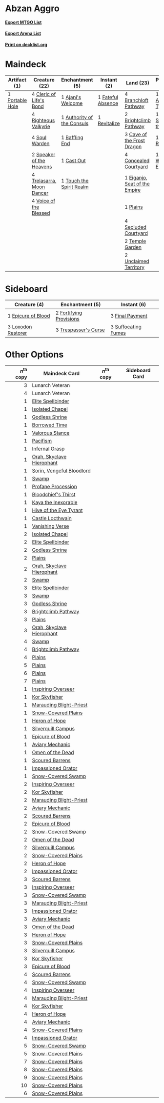 # Abzan Aggro

#### [Export MTGO List](../collection/Abzan%20Aggro/Abzan%20Aggro.txt)
#### [Export Arena List](../collection/Abzan%20Aggro/Abzan%20Aggro_arena.txt)
#### [Print on decklist.org](http://decklist.org/?deckmain=1%09Ajani's%20Welcome%0A1%09Ajani,%20Adversary%20of%20Tyrants%0A1%09Ajani,%20Strength%20of%20the%20Pride%0A1%09Authority%20of%20the%20Consuls%0A1%09Baffling%20End%0A4%09Branchloft%20Pathway%0A2%09Brightclimb%20Pathway%0A1%09Cast%20Out%0A3%09Cave%20of%20the%20Frost%20Dragon%0A4%09Cleric%20of%20Life's%20Bond%0A4%09Concealed%20Courtyard%0A1%09Declaration%20in%20Stone%0A1%09Eiganjo,%20Seat%20of%20the%20Empire%0A1%09Elspeth%20Resplendent%0A1%09Fateful%20Absence%0A2%09Lunarch%20Veteran%0A1%09Plains%0A1%09Portable%20Hole%0A1%09Revitalize%0A4%09Righteous%20Valkyrie%0A4%09Secluded%20Courtyard%0A4%09Soul%20Warden%0A2%09Speaker%20of%20the%20Heavens%0A2%09Temple%20Garden%0A1%09The%20Wandering%20Emperor%0A1%09Touch%20the%20Spirit%20Realm%0A4%09Trelasarra,%20Moon%20Dancer%0A2%09Unclaimed%20Territory%0A4%09Voice%20of%20the%20Blessed&deckside=1%09Epicure%20of%20Blood%0A3%09Final%20Payment%0A2%09Fortifying%20Provisions%0A3%09Loxodon%20Restorer%0A3%09Suffocating%20Fumes%0A3%09Trespasser's%20Curse)
# Maindeck

|                                       Artifact (1)                                       |                                           Creature (22)                                            |                                           Enchantment (5)                                           |                                        Instant (2)                                         |                                               Land (23)                                                |                                            Planeswalker (4)                                             |                                           Sorcery (1)                                           |   Unknown (2)   |
|------------------------------------------------------------------------------------------|----------------------------------------------------------------------------------------------------|-----------------------------------------------------------------------------------------------------|--------------------------------------------------------------------------------------------|--------------------------------------------------------------------------------------------------------|---------------------------------------------------------------------------------------------------------|-------------------------------------------------------------------------------------------------|-----------------|
|1 [Portable Hole](http://gatherer.wizards.com/Pages/Card/Details.aspx?multiverseid=527320)|4 [Cleric of Life's Bond](http://gatherer.wizards.com/Pages/Card/Details.aspx?multiverseid=491873)  |1 [Ajani's Welcome](http://gatherer.wizards.com/Pages/Card/Details.aspx?multiverseid=447142)         |1 [Fateful Absence](http://gatherer.wizards.com/Pages/Card/Details.aspx?multiverseid=534774)|4 [Branchloft Pathway](http://gatherer.wizards.com/Pages/Card/Details.aspx?multiverseid=491909)         |1 [Ajani, Adversary of Tyrants](http://gatherer.wizards.com/Pages/Card/Details.aspx?multiverseid=447139) |1 [Declaration in Stone](http://gatherer.wizards.com/Pages/Card/Details.aspx?multiverseid=409750)|2 Lunarch Veteran|
|                                                                                          |4 [Righteous Valkyrie](http://gatherer.wizards.com/Pages/Card/Details.aspx?multiverseid=503630)     |1 [Authority of the Consuls](http://gatherer.wizards.com/Pages/Card/Details.aspx?multiverseid=417578)|1 [Revitalize](http://gatherer.wizards.com/Pages/Card/Details.aspx?multiverseid=447171)     |2 [Brightclimb Pathway](http://gatherer.wizards.com/Pages/Card/Details.aspx?multiverseid=491911)        |1 [Ajani, Strength of the Pride](http://gatherer.wizards.com/Pages/Card/Details.aspx?multiverseid=466756)|                                                                                                 |                 |
|                                                                                          |4 [Soul Warden](http://gatherer.wizards.com/Pages/Card/Details.aspx?multiverseid=129740)            |1 [Baffling End](http://gatherer.wizards.com/Pages/Card/Details.aspx?multiverseid=439658)            |                                                                                            |3 [Cave of the Frost Dragon](http://gatherer.wizards.com/Pages/Card/Details.aspx?multiverseid=527540)   |1 [Elspeth Resplendent](http://gatherer.wizards.com/Pages/Card/Details.aspx?multiverseid=555212)         |                                                                                                 |                 |
|                                                                                          |2 [Speaker of the Heavens](http://gatherer.wizards.com/Pages/Card/Details.aspx?multiverseid=488246) |1 [Cast Out](http://gatherer.wizards.com/Pages/Card/Details.aspx?multiverseid=426710)                |                                                                                            |4 [Concealed Courtyard](http://gatherer.wizards.com/Pages/Card/Details.aspx?multiverseid=417818)        |1 [The Wandering Emperor](http://gatherer.wizards.com/Pages/Card/Details.aspx?multiverseid=548337)       |                                                                                                 |                 |
|                                                                                          |4 [Trelasarra, Moon Dancer](http://gatherer.wizards.com/Pages/Card/Details.aspx?multiverseid=527523)|1 [Touch the Spirit Realm](http://gatherer.wizards.com/Pages/Card/Details.aspx?multiverseid=548335)  |                                                                                            |1 [Eiganjo, Seat of the Empire](http://gatherer.wizards.com/Pages/Card/Details.aspx?multiverseid=548581)|                                                                                                         |                                                                                                 |                 |
|                                                                                          |4 [Voice of the Blessed](http://gatherer.wizards.com/Pages/Card/Details.aspx?multiverseid=540879)   |                                                                                                     |                                                                                            |1 [Plains](http://gatherer.wizards.com/Pages/Card/Details.aspx?multiverseid=439856)                     |                                                                                                         |                                                                                                 |                 |
|                                                                                          |                                                                                                    |                                                                                                     |                                                                                            |4 [Secluded Courtyard](http://gatherer.wizards.com/Pages/Card/Details.aspx?multiverseid=548588)         |                                                                                                         |                                                                                                 |                 |
|                                                                                          |                                                                                                    |                                                                                                     |                                                                                            |2 [Temple Garden](http://gatherer.wizards.com/Pages/Card/Details.aspx?multiverseid=405112)              |                                                                                                         |                                                                                                 |                 |
|                                                                                          |                                                                                                    |                                                                                                     |                                                                                            |2 [Unclaimed Territory](http://gatherer.wizards.com/Pages/Card/Details.aspx?multiverseid=435419)        |                                                                                                         |                                                                                                 |                 |


# Sideboard

|                                        Creature (4)                                         |                                         Enchantment (5)                                          |                                         Instant (6)                                          |
|---------------------------------------------------------------------------------------------|--------------------------------------------------------------------------------------------------|----------------------------------------------------------------------------------------------|
|1 [Epicure of Blood](http://gatherer.wizards.com/Pages/Card/Details.aspx?multiverseid=447231)|2 [Fortifying Provisions](http://gatherer.wizards.com/Pages/Card/Details.aspx?multiverseid=472975)|3 [Final Payment](http://gatherer.wizards.com/Pages/Card/Details.aspx?multiverseid=457315)    |
|3 [Loxodon Restorer](http://gatherer.wizards.com/Pages/Card/Details.aspx?multiverseid=452770)|3 [Trespasser's Curse](http://gatherer.wizards.com/Pages/Card/Details.aspx?multiverseid=426814)   |3 [Suffocating Fumes](http://gatherer.wizards.com/Pages/Card/Details.aspx?multiverseid=479620)|


# Other Options

|*n*<sup>th</sup> copy|                                           Maindeck Card                                            |*n*<sup>th</sup> copy|Sideboard Card|
|--------------------:|----------------------------------------------------------------------------------------------------|---------------------|--------------|
|                    3|Lunarch Veteran                                                                                     |                     |              |
|                    4|Lunarch Veteran                                                                                     |                     |              |
|                    1|[Elite Spellbinder](http://gatherer.wizards.com/Pages/Card/Details.aspx?multiverseid=513494)        |                     |              |
|                    1|[Isolated Chapel](http://gatherer.wizards.com/Pages/Card/Details.aspx?multiverseid=443129)          |                     |              |
|                    1|[Godless Shrine](http://gatherer.wizards.com/Pages/Card/Details.aspx?multiverseid=405099)           |                     |              |
|                    1|[Borrowed Time](http://gatherer.wizards.com/Pages/Card/Details.aspx?multiverseid=534759)            |                     |              |
|                    1|[Valorous Stance](http://gatherer.wizards.com/Pages/Card/Details.aspx?multiverseid=391950)          |                     |              |
|                    1|[Pacifism](http://gatherer.wizards.com/Pages/Card/Details.aspx?multiverseid=129667)                 |                     |              |
|                    1|[Infernal Grasp](http://gatherer.wizards.com/Pages/Card/Details.aspx?multiverseid=534880)           |                     |              |
|                    1|[Orah, Skyclave Hierophant](http://gatherer.wizards.com/Pages/Card/Details.aspx?multiverseid=491884)|                     |              |
|                    1|[Sorin, Vengeful Bloodlord](http://gatherer.wizards.com/Pages/Card/Details.aspx?multiverseid=461144)|                     |              |
|                    1|[Swamp](http://gatherer.wizards.com/Pages/Card/Details.aspx?multiverseid=439858)                    |                     |              |
|                    1|[Profane Procession](http://gatherer.wizards.com/Pages/Card/Details.aspx?multiverseid=439826)       |                     |              |
|                    1|[Bloodchief's Thirst](http://gatherer.wizards.com/Pages/Card/Details.aspx?multiverseid=491729)      |                     |              |
|                    1|[Kaya the Inexorable](http://gatherer.wizards.com/Pages/Card/Details.aspx?multiverseid=503834)      |                     |              |
|                    1|[Hive of the Eye Tyrant](http://gatherer.wizards.com/Pages/Card/Details.aspx?multiverseid=527545)   |                     |              |
|                    1|[Castle Locthwain](http://gatherer.wizards.com/Pages/Card/Details.aspx?multiverseid=473203)         |                     |              |
|                    1|[Vanishing Verse](http://gatherer.wizards.com/Pages/Card/Details.aspx?multiverseid=513736)          |                     |              |
|                    2|[Isolated Chapel](http://gatherer.wizards.com/Pages/Card/Details.aspx?multiverseid=443129)          |                     |              |
|                    2|[Elite Spellbinder](http://gatherer.wizards.com/Pages/Card/Details.aspx?multiverseid=513494)        |                     |              |
|                    2|[Godless Shrine](http://gatherer.wizards.com/Pages/Card/Details.aspx?multiverseid=405099)           |                     |              |
|                    2|[Plains](http://gatherer.wizards.com/Pages/Card/Details.aspx?multiverseid=439856)                   |                     |              |
|                    2|[Orah, Skyclave Hierophant](http://gatherer.wizards.com/Pages/Card/Details.aspx?multiverseid=491884)|                     |              |
|                    2|[Swamp](http://gatherer.wizards.com/Pages/Card/Details.aspx?multiverseid=439858)                    |                     |              |
|                    3|[Elite Spellbinder](http://gatherer.wizards.com/Pages/Card/Details.aspx?multiverseid=513494)        |                     |              |
|                    3|[Swamp](http://gatherer.wizards.com/Pages/Card/Details.aspx?multiverseid=439858)                    |                     |              |
|                    3|[Godless Shrine](http://gatherer.wizards.com/Pages/Card/Details.aspx?multiverseid=405099)           |                     |              |
|                    3|[Brightclimb Pathway](http://gatherer.wizards.com/Pages/Card/Details.aspx?multiverseid=491911)      |                     |              |
|                    3|[Plains](http://gatherer.wizards.com/Pages/Card/Details.aspx?multiverseid=439856)                   |                     |              |
|                    3|[Orah, Skyclave Hierophant](http://gatherer.wizards.com/Pages/Card/Details.aspx?multiverseid=491884)|                     |              |
|                    4|[Swamp](http://gatherer.wizards.com/Pages/Card/Details.aspx?multiverseid=439858)                    |                     |              |
|                    4|[Brightclimb Pathway](http://gatherer.wizards.com/Pages/Card/Details.aspx?multiverseid=491911)      |                     |              |
|                    4|[Plains](http://gatherer.wizards.com/Pages/Card/Details.aspx?multiverseid=439856)                   |                     |              |
|                    5|[Plains](http://gatherer.wizards.com/Pages/Card/Details.aspx?multiverseid=439856)                   |                     |              |
|                    6|[Plains](http://gatherer.wizards.com/Pages/Card/Details.aspx?multiverseid=439856)                   |                     |              |
|                    7|[Plains](http://gatherer.wizards.com/Pages/Card/Details.aspx?multiverseid=439856)                   |                     |              |
|                    1|[Inspiring Overseer](http://gatherer.wizards.com/Pages/Card/Details.aspx?multiverseid=555219)       |                     |              |
|                    1|[Kor Skyfisher](http://gatherer.wizards.com/Pages/Card/Details.aspx?multiverseid=222764)            |                     |              |
|                    1|[Marauding Blight-Priest](http://gatherer.wizards.com/Pages/Card/Details.aspx?multiverseid=491749)  |                     |              |
|                    1|[Snow-Covered Plains](http://gatherer.wizards.com/Pages/Card/Details.aspx?multiverseid=121267)      |                     |              |
|                    1|[Heron of Hope](http://gatherer.wizards.com/Pages/Card/Details.aspx?multiverseid=540848)            |                     |              |
|                    1|[Silverquill Campus](http://gatherer.wizards.com/Pages/Card/Details.aspx?multiverseid=513765)       |                     |              |
|                    1|[Epicure of Blood](http://gatherer.wizards.com/Pages/Card/Details.aspx?multiverseid=447231)         |                     |              |
|                    1|[Aviary Mechanic](http://gatherer.wizards.com/Pages/Card/Details.aspx?multiverseid=417579)          |                     |              |
|                    1|[Omen of the Dead](http://gatherer.wizards.com/Pages/Card/Details.aspx?multiverseid=476361)         |                     |              |
|                    1|[Scoured Barrens](http://gatherer.wizards.com/Pages/Card/Details.aspx?multiverseid=405366)          |                     |              |
|                    1|[Impassioned Orator](http://gatherer.wizards.com/Pages/Card/Details.aspx?multiverseid=469859)       |                     |              |
|                    1|[Snow-Covered Swamp](http://gatherer.wizards.com/Pages/Card/Details.aspx?multiverseid=121256)       |                     |              |
|                    2|[Inspiring Overseer](http://gatherer.wizards.com/Pages/Card/Details.aspx?multiverseid=555219)       |                     |              |
|                    2|[Kor Skyfisher](http://gatherer.wizards.com/Pages/Card/Details.aspx?multiverseid=222764)            |                     |              |
|                    2|[Marauding Blight-Priest](http://gatherer.wizards.com/Pages/Card/Details.aspx?multiverseid=491749)  |                     |              |
|                    2|[Aviary Mechanic](http://gatherer.wizards.com/Pages/Card/Details.aspx?multiverseid=417579)          |                     |              |
|                    2|[Scoured Barrens](http://gatherer.wizards.com/Pages/Card/Details.aspx?multiverseid=405366)          |                     |              |
|                    2|[Epicure of Blood](http://gatherer.wizards.com/Pages/Card/Details.aspx?multiverseid=447231)         |                     |              |
|                    2|[Snow-Covered Swamp](http://gatherer.wizards.com/Pages/Card/Details.aspx?multiverseid=121256)       |                     |              |
|                    2|[Omen of the Dead](http://gatherer.wizards.com/Pages/Card/Details.aspx?multiverseid=476361)         |                     |              |
|                    2|[Silverquill Campus](http://gatherer.wizards.com/Pages/Card/Details.aspx?multiverseid=513765)       |                     |              |
|                    2|[Snow-Covered Plains](http://gatherer.wizards.com/Pages/Card/Details.aspx?multiverseid=121267)      |                     |              |
|                    2|[Heron of Hope](http://gatherer.wizards.com/Pages/Card/Details.aspx?multiverseid=540848)            |                     |              |
|                    2|[Impassioned Orator](http://gatherer.wizards.com/Pages/Card/Details.aspx?multiverseid=469859)       |                     |              |
|                    3|[Scoured Barrens](http://gatherer.wizards.com/Pages/Card/Details.aspx?multiverseid=405366)          |                     |              |
|                    3|[Inspiring Overseer](http://gatherer.wizards.com/Pages/Card/Details.aspx?multiverseid=555219)       |                     |              |
|                    3|[Snow-Covered Swamp](http://gatherer.wizards.com/Pages/Card/Details.aspx?multiverseid=121256)       |                     |              |
|                    3|[Marauding Blight-Priest](http://gatherer.wizards.com/Pages/Card/Details.aspx?multiverseid=491749)  |                     |              |
|                    3|[Impassioned Orator](http://gatherer.wizards.com/Pages/Card/Details.aspx?multiverseid=469859)       |                     |              |
|                    3|[Aviary Mechanic](http://gatherer.wizards.com/Pages/Card/Details.aspx?multiverseid=417579)          |                     |              |
|                    3|[Omen of the Dead](http://gatherer.wizards.com/Pages/Card/Details.aspx?multiverseid=476361)         |                     |              |
|                    3|[Heron of Hope](http://gatherer.wizards.com/Pages/Card/Details.aspx?multiverseid=540848)            |                     |              |
|                    3|[Snow-Covered Plains](http://gatherer.wizards.com/Pages/Card/Details.aspx?multiverseid=121267)      |                     |              |
|                    3|[Silverquill Campus](http://gatherer.wizards.com/Pages/Card/Details.aspx?multiverseid=513765)       |                     |              |
|                    3|[Kor Skyfisher](http://gatherer.wizards.com/Pages/Card/Details.aspx?multiverseid=222764)            |                     |              |
|                    3|[Epicure of Blood](http://gatherer.wizards.com/Pages/Card/Details.aspx?multiverseid=447231)         |                     |              |
|                    4|[Scoured Barrens](http://gatherer.wizards.com/Pages/Card/Details.aspx?multiverseid=405366)          |                     |              |
|                    4|[Snow-Covered Swamp](http://gatherer.wizards.com/Pages/Card/Details.aspx?multiverseid=121256)       |                     |              |
|                    4|[Inspiring Overseer](http://gatherer.wizards.com/Pages/Card/Details.aspx?multiverseid=555219)       |                     |              |
|                    4|[Marauding Blight-Priest](http://gatherer.wizards.com/Pages/Card/Details.aspx?multiverseid=491749)  |                     |              |
|                    4|[Kor Skyfisher](http://gatherer.wizards.com/Pages/Card/Details.aspx?multiverseid=222764)            |                     |              |
|                    4|[Heron of Hope](http://gatherer.wizards.com/Pages/Card/Details.aspx?multiverseid=540848)            |                     |              |
|                    4|[Aviary Mechanic](http://gatherer.wizards.com/Pages/Card/Details.aspx?multiverseid=417579)          |                     |              |
|                    4|[Snow-Covered Plains](http://gatherer.wizards.com/Pages/Card/Details.aspx?multiverseid=121267)      |                     |              |
|                    4|[Impassioned Orator](http://gatherer.wizards.com/Pages/Card/Details.aspx?multiverseid=469859)       |                     |              |
|                    5|[Snow-Covered Swamp](http://gatherer.wizards.com/Pages/Card/Details.aspx?multiverseid=121256)       |                     |              |
|                    5|[Snow-Covered Plains](http://gatherer.wizards.com/Pages/Card/Details.aspx?multiverseid=121267)      |                     |              |
|                    7|[Snow-Covered Plains](http://gatherer.wizards.com/Pages/Card/Details.aspx?multiverseid=121267)      |                     |              |
|                    8|[Snow-Covered Plains](http://gatherer.wizards.com/Pages/Card/Details.aspx?multiverseid=121267)      |                     |              |
|                    9|[Snow-Covered Plains](http://gatherer.wizards.com/Pages/Card/Details.aspx?multiverseid=121267)      |                     |              |
|                   10|[Snow-Covered Plains](http://gatherer.wizards.com/Pages/Card/Details.aspx?multiverseid=121267)      |                     |              |
|                    6|[Snow-Covered Plains](http://gatherer.wizards.com/Pages/Card/Details.aspx?multiverseid=121267)      |                     |              |


